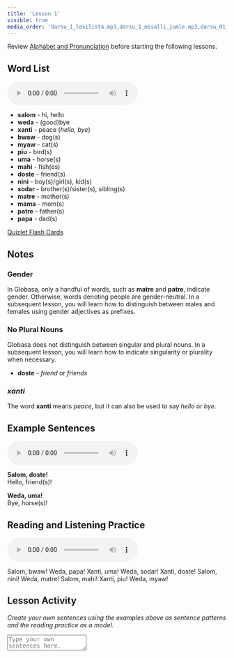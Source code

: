 ```yaml
---
title: 'Lesson 1'
visible: true
media_order: 'darsu_1_lexilista.mp3,darsu_1_misalli_jumle.mp3,darsu_01_doxoli_abyasa.mp3'
---
```


Review [Alphabet and Pronunciation](./03.gramati.01.abece-ji-lafuzu.default.eng.md) before starting the following lessons.

## Word List
<audio controls>
 <source src="/darsu/01/darsu_1_lexilista.mp3" type="audio/mp3" />
 <p>Your user agent does not support the HTML5 Audio element.</p>
</audio>

* **salom** - hi, hello
* **weda** - (good)bye
* **xanti** - peace (_hello, bye_)
* **bwaw** - dog(s) 
* **myaw** - cat(s)
* **piu** - bird(s)
* **uma** - horse(s)
* **mahi** - fish(es)
* **doste** - friend(s)
* **nini** - boy(s)/girl(s), kid(s)
* **sodar** - brother(s)/sister(s), sibling(s)
* **matre** - mother(s)
* **mama** - mom(s)
* **patre** - father(s)
* **papa** - dad(s)

[Quizlet Flash Cards](https://quizlet.com/555796313/globasa-101-lesson-1-flash-cards/)

## Notes
### Gender

In Globasa, only a handful of words, such as **matre** and **patre**, indicate gender. Otherwise, words denoting people are gender-neutral. In a subsequent lesson, you will learn how to distinguish between males and females using gender adjectives as prefixes. 
 
### No Plural Nouns

Globasa does not distinguish between singular and plural nouns. In a subsequent lesson, you will learn how to indicate singularity or plurality when necessary. 

* **doste** - _friend_ or _friends_

### _xanti_

The word **xanti** means _peace_, but it can also be used to say _hello_ or _bye_. 

## Example Sentences
<audio controls>
 <source src="/darsu/01/darsu_1_misalli_jumle.mp3" type="audio/mp3" />
 <p>Your user agent does not support the HTML5 Audio element.</p>
</audio>

**Salom, doste!**  
Hello, friend(s)!

**Weda, uma!**  
Bye, horse(s)!

## Reading and Listening Practice

<audio controls>
 <source src="/darsu/01/darsu_01_doxoli_abyasa.mp3" type="audio/mp3" />
 <p>Your user agent does not support the HTML5 Audio element.</p>
</audio>

Salom, bwaw! Weda, papa! Xanti, uma! Weda, sodar! Xanti, doste! Salom, nini! Weda, matre! Salom, mahi! Xanti, piu! Weda, myaw!

## Lesson Activity

_Create your own sentences using the examples above as sentence patterns and the reading practice as a model._

<textarea width="100%" spellcheck="false" placeholder="Type your own sentences here."></textarea>